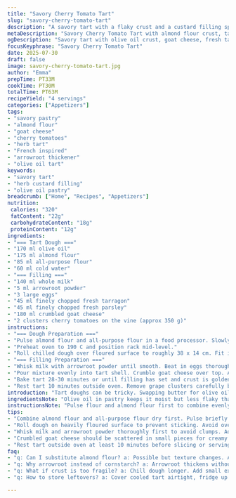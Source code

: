 ```yaml
---
title: "Savory Cherry Tomato Tart"
slug: "savory-cherry-tomato-tart"
description: "A savory tart with a flaky crust and a custard filling spiked with fresh herbs, crumbled goat cheese, and roasted cherry tomatoes on the vine. The pastry uses olive oil and almond flour swapped in for butter and all-purpose flour. The filling thickens with arrowroot powder in place of cornstarch. Baked at 190 C for just under half an hour, crisp edges and a firm but tender center. A subtle lemon zest twist adds brightness. Serves four, with a rustic rectangular shape and a balance of tang and creaminess from the cheese and herbs."
metaDescription: "Savory Cherry Tomato Tart with almond flour crust, tangy goat cheese, fresh herbs, and roasted tomatoes. Rustic rectangular shape, baked crisp at 190 C in 30 mins."
ogDescription: "Savory tart with olive oil crust, goat cheese, fresh tarragon and parsley, roasted cherry tomato clusters. Baked 30 mins, rustic look, balanced tang and creaminess."
focusKeyphrase: "Savory Cherry Tomato Tart"
date: 2025-07-30
draft: false
image: savory-cherry-tomato-tart.jpg
author: "Emma"
prepTime: PT33M
cookTime: PT30M
totalTime: PT63M
recipeYield: "4 servings"
categories: ["Appetizers"]
tags:
- "savory pastry"
- "almond flour"
- "goat cheese"
- "cherry tomatoes"
- "herb tart"
- "French inspired"
- "arrowroot thickener"
- "olive oil tart"
keywords:
- "savory tart"
- "herb custard filling"
- "olive oil pastry"
breadcrumb: ["Home", "Recipes", "Appetizers"]
nutrition: 
 calories: "320"
 fatContent: "22g"
 carbohydrateContent: "18g"
 proteinContent: "12g"
ingredients:
- "=== Tart Dough ==="
- "170 ml olive oil"
- "175 ml almond flour"
- "85 ml all-purpose flour"
- "60 ml cold water"
- "=== Filling ==="
- "140 ml whole milk"
- "5 ml arrowroot powder"
- "3 large eggs"
- "45 ml finely chopped fresh tarragon"
- "45 ml finely chopped fresh parsley"
- "180 ml crumbled goat cheese"
- "2 clusters cherry tomatoes on the vine (approx 350 g)"
instructions:
- "=== Dough Preparation ==="
- "Pulse almond flour and all-purpose flour in a food processor. Slowly drizzle olive oil and then cold water. Stop when dough clumps but not sticky. Transfer dough to floured surface, knead briefly to combine. Shape into an oblong disk 38 x 14 cm. Chill dough in refrigerator 30 minutes."
- "Preheat oven to 190 C and position rack mid-level."
- "Roll chilled dough over floured surface to roughly 38 x 14 cm. Fit into rectangular tart pan (35 x 10 cm) with removable bottom. Trim edges."
- "=== Filling Preparation ==="
- "Whisk milk with arrowroot powder until smooth. Beat in eggs thoroughly. Fold the chopped tarragon and parsley in. Season lightly with salt and pepper."
- "Pour mixture evenly into tart shell. Crumble goat cheese over top. Arrange whole cherry tomato clusters on filling, skin-side up, pressing lightly to submerge slightly."
- "Bake tart 28-30 minutes or until filling has set and crust is golden, edges browned and firm."
- "Rest tart 10 minutes outside oven. Remove grape clusters carefully before serving to leave roasted cherry tomatoes intact."
introduction: "Tart doughs can be tricky. Swapping butter for olive oil makes it softer, looser, but almond flour adds a nutty texture and moisture. Whole wheat or regular all-purpose flour aren't necessary here but just a light touch for structure. Cherry tomatoes on the vine roast slowly, blistering skins and releasing sweetness but not collapsing. The herb mix changes the profile–parsley for brightness, tarragon for a slightly anise note. Goat cheese swapped in for feta to cut harsher salt and soften the tang. Arrowroot powder instead of cornstarch thickens the custard gently and keeps it clear looking. The lemon zest twist would be next time, but this time just herbs. Cool before slicing, or it falls apart. Remove the clusters for serving, so guests can pick baked tomatoes whole. A summertime option. Rustic and good."
ingredientsNote: "Olive oil in pastry keeps it moist but less flaky than butter. Almond flour adds fat and a tender crumb but can make the dough fragile, so the small amount of AP flour is key to hold it together. Arrowroot stabilizes the filling without making it gummy. Goat cheese offers creaminess with subtle tang unlike the saltier feta, balancing roasted tomato acidity. Fresh tarragon and parsley picked finely change the green note; basil would be sweet but overwhelming. Cherry tomatoes roasted whole blister and pop with sweetness and skin texture. Use clusters on the vine for charming presentation, but ensure they’re firm and ripe. Cold water chilled keeps dough from melting. Chill dough before shaping to prevent toughness in crust. A rectangular tart pan with removable bottom makes slicing easier. Adjust baking time depending on oven."
instructionsNote: "Pulse flour and almond flour first to combine evenly, then drizzle olive oil slowly for dough to hold together without getting greasy. Knead as little as possible just to bring shape. Roll dough on floured surface to prevent sticking but avoid overworking. Thorough whisking of eggs and milk ensures no clumps before adding arrowroot which can settle. Herbs should be very fine for an even spread and avoid large bits sinking. Pour filling carefully to avoid disturbing chilled crust. Then crumble goat cheese in small chunks for pockets of creaminess. Arrange cherry tomatoes with stem side up to keep intact, press down so they don’t roll off but remain visible. Bake until custard is set—jiggle test gently. Rest to let custard firm up but serve warm for best texture. Before serving, remove the stem clusters carefully for serving ease but retain all cherry tomatoes baked in."
tips:
- "Combine almond flour and all-purpose flour dry first. Pulse briefly. Drizzle olive oil slowly. Avoid greasy paste. Dough should clump gently not sticky or loose. Knead minimal on floured surface. Shape oblong disk before chilling. Chilling key to keep dough firm and prevent toughness post baking."
- "Roll dough on heavily floured surface to prevent sticking. Avoid over-rolling or over-kneading dough will lose tenderness and get tough. Fit dough roughly 38 by 14 cm, trim excess for neat edges. Rectangular pan with removable base best for slicing and ease removing tart whole after baking."
- "Whisk milk and arrowroot powder thoroughly first to avoid clumps. Add eggs beaten well before stirring in herbs finely chopped. Herbs must be fine for even spread and no large pieces sinking to bottom. Light salt and pepper; cheese already salty. Pour gently into crust to keep chilled dough shape intact."
- "Crumbled goat cheese should be scattered in small pieces for creamy pockets. Arrange cherry tomatoes cluster with stem side up lightly pressing so they sink just below filling surface but remain visible. This prevents rolling and skin blistering but no collapse. Bake 28 to 30 minutes until golden edges and firm center. Jiggle test fine."
- "Rest tart outside oven at least 10 minutes before slicing or serving. Filling firms on cooling. Remove vine clusters carefully to allow tomatoes to separate intact. Use lemon zest next time in filling for brightness but add after herb folding. Store dough tightly wrapped frozen for up to a month to save prep time."
faq:
- "q: Can I substitute almond flour? a: Possible but texture changes. Almond flour adds moisture and nutty crumb. Use only all-purpose will be firmer, less tender. Mixing gluten-free flour needs recipe adjustment, moisture. Expect differences in dough handling and final crispness."
- "q: Why arrowroot instead of cornstarch? a: Arrowroot thickens without cloudiness. Maintains clear attractive custard. Cornstarch can make filling gummy or opaque. Arrowroot reacts better to eggs milk custard. Dissolve well before adding eggs to avoid lumps. Small amount enough, no starch taste."
- "q: What if crust is too fragile? a: Chill dough longer. Add small extra all-purpose flour to bind. Olive oil tender but no gluten so fragile compared to butter crust. Avoid overworking dough. Handle gently and roll between flour layers. Use rectangular pan for support. Baking time can firm crust edges."
- "q: How to store leftovers? a: Cover cooled tart airtight, fridge up to 2 days. Reheat gently to avoid soggy crust; oven at low temp best. Dough can be frozen raw wrapped tightly for months. Baking fresh after thaw preferred. Tomatoes soften with time, herbs fade aroma but still good for next day."

---
```

